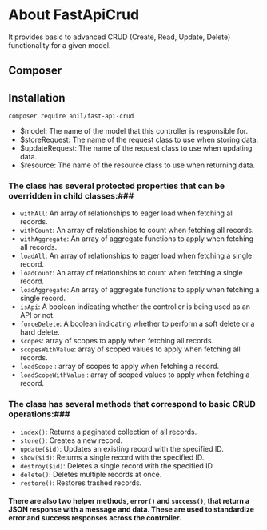 # About FastApiCrud #

It provides basic to advanced CRUD (Create, Read, Update, Delete) functionality for a given model.

## Composer ##  

## Installation ##

```apacheconf
composer require anil/fast-api-crud
```

* $model: The name of the model that this controller is responsible for.
* $storeRequest: The name of the request class to use when storing data.
* $updateRequest: The name of the request class to use when updating data.
* $resource: The name of the resource class to use when returning data.

### The class has several protected properties that can be overridden in child classes:###

* ```withAll```: An array of relationships to eager load when fetching all records.
* ```withCount```: An array of relationships to count when fetching all records.
* ```withAggregate```: An array of aggregate functions to apply when fetching all records.
* ```loadAll```: An array of relationships to eager load when fetching a single record.
* ```loadCount```: An array of relationships to count when fetching a single record.
* ```loadAggregate```: An array of aggregate functions to apply when fetching a single record.
* ```isApi```: A boolean indicating whether the controller is being used as an API or not.
* ```forceDelete```: A boolean indicating whether to perform a soft delete or a hard delete.
* ```scopes```:  array of scopes to apply when fetching all records.
* ```scopesWithValue```:  array of scoped values to apply when fetching all records.
* ```loadScope``` :  array of scopes to apply when fetching a record.
* ```loadScopeWithValue``` :  array of scoped values to apply when fetching a record.

### The class has several methods that correspond to basic CRUD operations:###

* ```index()```: Returns a paginated collection of all records.
* ```store()```: Creates a new record.
* ```update($id)```: Updates an existing record with the specified ID.
* ```show($id)```: Returns a single record with the specified ID.
* ```destroy($id)```: Deletes a single record with the specified ID.
* ```delete()```: Deletes multiple records at once.
* ```restore()```: Restores trashed records.

#### There are also two helper methods, ```error()``` and ```success()```, that return a JSON response with a message and data. These are used to standardize error and success responses across the controller. ####
